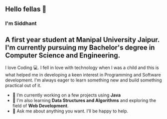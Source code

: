## Hello fellas :wave:
### I'm **Siddhant**

A first year student at **Manipal University Jaipur.**
I'm currently pursuing my Bachelor's degree in Computer Science and Engineering.
--
I love Coding :computer:. I fell in love with technology when I was a child and this is what helped me in developing a keen interest in Programming and Software development. I'm always eager to learn something new and build something practical out of it.

- 🔭 I’m currently working on a few projects using **Java**
- 🌱 I'm also learning **Data Structures and Algorithms** and exploring the field of **Web Development**.
- 💬 Ask me about anything you want. I'll be happy to help.
